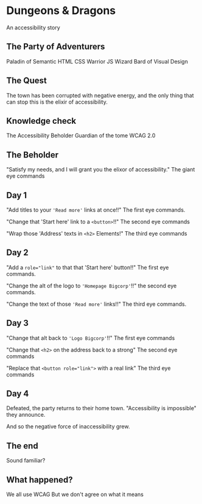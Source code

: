 # Dungeons & Dragons
An accessibility story

## The Party of Adventurers

Paladin of Semantic HTML
CSS Warrior
JS Wizard
Bard of Visual Design

## The Quest

The town has been corrupted with negative energy, and the only thing that can stop this is the elixir of accessibility.

## Knowledge check

The Accessibility Beholder
Guardian of the tome WCAG 2.0

## The Beholder

"Satisfy my needs, and I will grant you the elixor of accessibility."
The giant eye commands

## Day 1

"Add titles to your `'Read more'` links at once!!"
The first eye commands.

"Change that 'Start here' link to a `<button>`!!"
The second eye commands

"Wrap those 'Address' texts in `<h2>` Elements!"
The third eye commands

## Day 2

"Add a `role="link"` to that that 'Start here' button!!"
The first eye commands.

"Change the alt of the logo to `'Homepage Bigcorp'`!!"
the second eye commands.

"Change the text of those `'Read more'` links!!"
The third eye commands.

## Day 3

"Change that alt back to `'Logo Bigcorp'`!!"
The first eye commands

"Change that `<h2>` on the address back to a strong"
The second eye commands

"Replace that `<button role="link">` with a real link"
The third eye commands

## Day 4

Defeated, the party returns to their home town.
"Accessibility is impossible" they announce.

And so the negative force of inaccessibility grew.

## The end
Sound familiar?

## What happened?

We all use WCAG
But we don't agree on what it means



